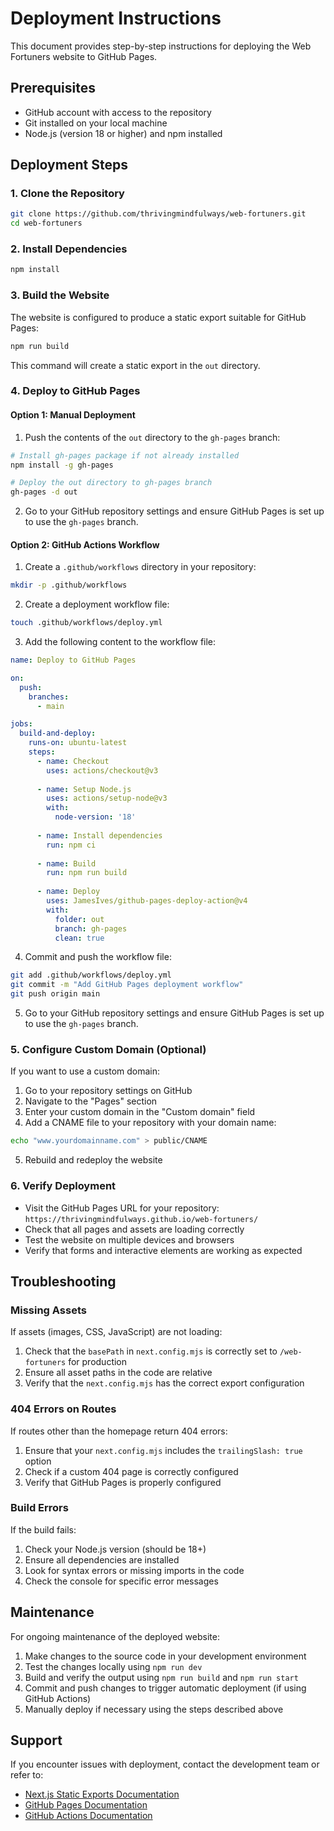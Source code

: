 # Deployment Instructions

This document provides step-by-step instructions for deploying the Web Fortuners website to GitHub Pages.

## Prerequisites

- GitHub account with access to the repository
- Git installed on your local machine
- Node.js (version 18 or higher) and npm installed

## Deployment Steps

### 1. Clone the Repository

```bash
git clone https://github.com/thrivingmindfulways/web-fortuners.git
cd web-fortuners
```

### 2. Install Dependencies

```bash
npm install
```

### 3. Build the Website

The website is configured to produce a static export suitable for GitHub Pages:

```bash
npm run build
```

This command will create a static export in the `out` directory.

### 4. Deploy to GitHub Pages

#### Option 1: Manual Deployment

1. Push the contents of the `out` directory to the `gh-pages` branch:

```bash
# Install gh-pages package if not already installed
npm install -g gh-pages

# Deploy the out directory to gh-pages branch
gh-pages -d out
```

2. Go to your GitHub repository settings and ensure GitHub Pages is set up to use the `gh-pages` branch.

#### Option 2: GitHub Actions Workflow

1. Create a `.github/workflows` directory in your repository:

```bash
mkdir -p .github/workflows
```

2. Create a deployment workflow file:

```bash
touch .github/workflows/deploy.yml
```

3. Add the following content to the workflow file:

```yaml
name: Deploy to GitHub Pages

on:
  push:
    branches:
      - main

jobs:
  build-and-deploy:
    runs-on: ubuntu-latest
    steps:
      - name: Checkout
        uses: actions/checkout@v3
        
      - name: Setup Node.js
        uses: actions/setup-node@v3
        with:
          node-version: '18'
          
      - name: Install dependencies
        run: npm ci
        
      - name: Build
        run: npm run build
        
      - name: Deploy
        uses: JamesIves/github-pages-deploy-action@v4
        with:
          folder: out
          branch: gh-pages
          clean: true
```

4. Commit and push the workflow file:

```bash
git add .github/workflows/deploy.yml
git commit -m "Add GitHub Pages deployment workflow"
git push origin main
```

5. Go to your GitHub repository settings and ensure GitHub Pages is set up to use the `gh-pages` branch.

### 5. Configure Custom Domain (Optional)

If you want to use a custom domain:

1. Go to your repository settings on GitHub
2. Navigate to the "Pages" section
3. Enter your custom domain in the "Custom domain" field
4. Add a CNAME file to your repository with your domain name:

```bash
echo "www.yourdomainname.com" > public/CNAME
```

5. Rebuild and redeploy the website

### 6. Verify Deployment

- Visit the GitHub Pages URL for your repository: `https://thrivingmindfulways.github.io/web-fortuners/`
- Check that all pages and assets are loading correctly
- Test the website on multiple devices and browsers
- Verify that forms and interactive elements are working as expected

## Troubleshooting

### Missing Assets

If assets (images, CSS, JavaScript) are not loading:

1. Check that the `basePath` in `next.config.mjs` is correctly set to `/web-fortuners` for production
2. Ensure all asset paths in the code are relative
3. Verify that the `next.config.mjs` has the correct export configuration

### 404 Errors on Routes

If routes other than the homepage return 404 errors:

1. Ensure that your `next.config.mjs` includes the `trailingSlash: true` option
2. Check if a custom 404 page is correctly configured
3. Verify that GitHub Pages is properly configured

### Build Errors

If the build fails:

1. Check your Node.js version (should be 18+)
2. Ensure all dependencies are installed
3. Look for syntax errors or missing imports in the code
4. Check the console for specific error messages

## Maintenance

For ongoing maintenance of the deployed website:

1. Make changes to the source code in your development environment
2. Test the changes locally using `npm run dev`
3. Build and verify the output using `npm run build` and `npm run start`
4. Commit and push changes to trigger automatic deployment (if using GitHub Actions)
5. Manually deploy if necessary using the steps described above

## Support

If you encounter issues with deployment, contact the development team or refer to:

- [Next.js Static Exports Documentation](https://nextjs.org/docs/app/building-your-application/deploying/static-exports)
- [GitHub Pages Documentation](https://docs.github.com/en/pages)
- [GitHub Actions Documentation](https://docs.github.com/en/actions)